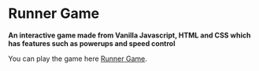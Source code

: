 # Runner Game
**An interactive game made from Vanilla Javascript, HTML and CSS which has features such as powerups and speed control**

You can play the game here [Runner Game](https://aksrivastav.github.io/Runner-game/).
